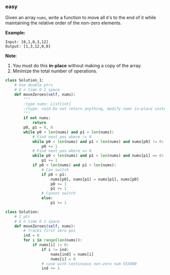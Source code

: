 ### easy

Given an array `nums`, write a function to move all `0`'s to the end of it while maintaining the relative order of the non-zero elements.

**Example:**

```
Input: [0,1,0,3,12]
Output: [1,3,12,0,0]
```

**Note**:

1. You must do this **in-place** without making a copy of the array.
2. Minimize the total number of operations.

```python
class Solution_1:
    # Use double ptrs
    # O n time O 1 space
    def moveZeroes(self, nums):
        """
        :type nums: List[int]
        :rtype: void Do not return anything, modify nums in-place instead.
        """
        if not nums:
            return
        p0, p1 = 0, 0
        while p0 < len(nums) and p1 < len(nums):
            # Find next pos where != 0
            while p0 < len(nums) and p1 < len(nums) and nums[p0] != 0:
                p0 += 1
            # Find next pos where == 0
            while p0 < len(nums) and p1 < len(nums) and nums[p1] == 0:
                p1 += 1
            if p0 < len(nums) and p1 < len(nums):
                # Can switch
                if p0 < p1:
                    nums[p0], nums[p1] = nums[p1], nums[p0]
                    p0 += 1
                    p1 += 1
                # Cannot switch
                else:
                    p1 += 1

class Solution:
    # 1 ptr
    # O n time O 1 space
    def moveZeroes(self, nums):
        # Tracks first zero pos
        ind = 0
        for i in range(len(nums)):
            if nums[i] != 0:
                if i != ind:
                    nums[ind] = nums[i]
                    nums[i] = 0
                # case with continuous non-zero num 555000
                ind += 1
            
```